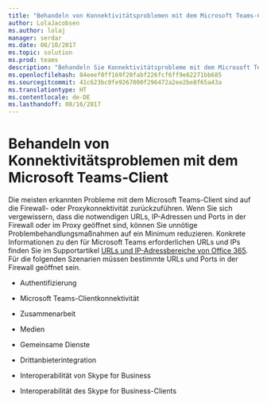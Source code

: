```yaml
---
title: "Behandeln von Konnektivitätsproblemen mit dem Microsoft Teams-Client | Microsoft-Support"
author: LolaJacobsen
ms.author: lolaj
manager: serdar
ms.date: 08/10/2017
ms.topic: solution
ms.prod: teams
description: "Behandeln Sie Konnektivitätsprobleme mit dem Microsoft Teams-Client, die in erster Linie durch die Firewall- oder Proxyverbindung verursacht werden, und informieren Sie sich, wie Sie diese beheben können."
ms.openlocfilehash: 84eeef0ff169f20fabf226fcf6ff9e62271bb685
ms.sourcegitcommit: 41c623bc0fe9267000f296472a2ee2be8f65a43a
ms.translationtype: HT
ms.contentlocale: de-DE
ms.lasthandoff: 08/16/2017
---
```

<a name="troubleshoot-connectivity-issues-with-the-microsoft-teams-client"></a>Behandeln von Konnektivitätsproblemen mit dem Microsoft Teams-Client
==============================================================

Die meisten erkannten Probleme mit dem Microsoft Teams-Client sind auf die Firewall- oder Proxykonnektivität zurückzuführen. Wenn Sie sich vergewissern, dass die notwendigen URLs, IP-Adressen und Ports in der Firewall oder im Proxy geöffnet sind, können Sie unnötige Problembehandlungsmaßnahmen auf ein Minimum reduzieren. Konkrete Informationen zu den für Microsoft Teams erforderlichen URLs und IPs finden Sie im Supportartikel [URLs und IP-Adressbereiche von Office 365](https://support.office.com/en-us/article/Office-365-URLs-and-IP-address-ranges-8548a211-3fe7-47cb-abb1-355ea5aa88a2?ui=en-US&rs=en-US&ad=US#bkmk_teams). Für die folgenden Szenarien müssen bestimmte URLs und Ports in der Firewall geöffnet sein.

-   Authentifizierung

-   Microsoft Teams-Clientkonnektivität

-   Zusammenarbeit

-   Medien

-   Gemeinsame Dienste

-   Drittanbieterintegration

-   Interoperabilität von Skype for Business

-   Interoperabilität des Skype for Business-Clients
